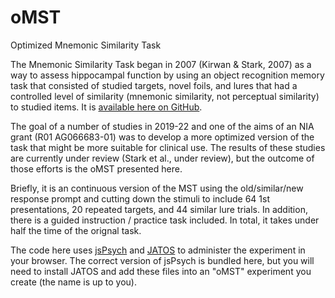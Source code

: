 # oMST
Optimized Mnemonic Similarity Task

The Mnemonic Similarity Task began in 2007 (Kirwan & Stark, 2007) as a way to assess hippocampal 
function by using an object recognition memory task that consisted of studied targets, novel foils,
and lures that had a controlled level of similarity (mnemonic similarity, not perceptual similarity)
to studied items. It is [available here on GitHub](https://github.com/celstark/MST).

The goal of a number of studies in 2019-22 and one of the aims of an NIA grant (R01 AG066683-01) was to
develop a more optimized version of the task that might be more suitable for clinical use.  The results
of these studies are currently under review (Stark et al., under review), but the outcome of those efforts
is the oMST presented here.

Briefly, it is an continuous version of the MST using the old/similar/new response prompt and cutting down
the stimuli to include 64 1st presentations, 20 repeated targets, and 44 similar lure trials.  In addition,
there is a guided instruction / practice task included.  In total, it takes under half the time of the orignal
task.

The code here uses [jsPsych](https://www.jspsych.org/7.3/) and [JATOS](https://www.jatos.org/) to administer 
the experiment in your browser.  The correct version of jsPsych is bundled here, but you will need to 
install JATOS and add these files into an "oMST" experiment you create (the name is up to you).

